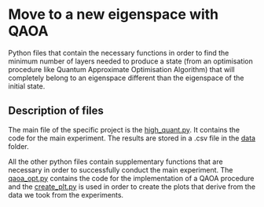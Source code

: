# Move to a new eigenspace with QAOA

Python files that contain the necessary functions in order to find the minimum number of layers needed to produce a state (from an 
optimisation procedure like Quantum Approximate Optimisation Algorithm) that will completely belong to an eigenspace different 
than the eigenspace of the initial state.

## Description of files

The main file of the specific project is the [high_quant.py](/high_quant.py). It contains the code for the main experiment. The
results are stored in a .csv file in the [data](/data) folder.

All the other python files contain supplementary functions that are necessary in order to successfully conduct the main 
experiment. The [qaoa_opt.py](/qaoa_opt.py) contains the code for the implementation of a QAOA procedure and the 
[create_plt.py](/create_plt.py) is used in order to create the plots that derive from the data we took from the 
experiments. 
